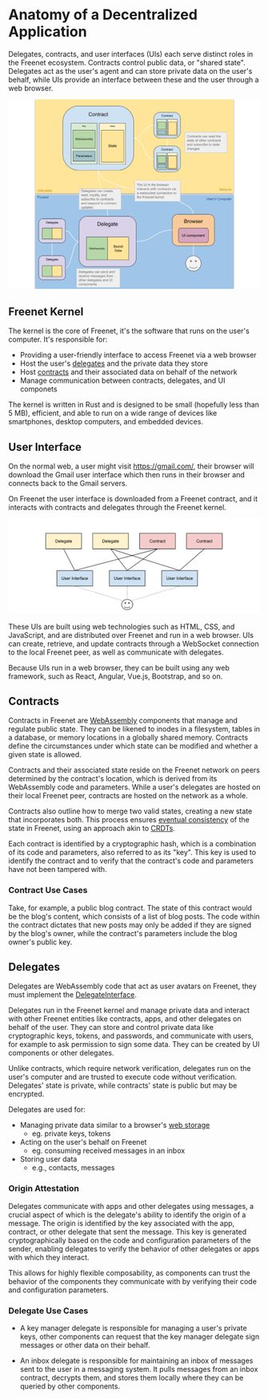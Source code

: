 # Anatomy of a Decentralized Application

Delegates, contracts, and user interfaces (UIs) each serve distinct roles in the
Freenet ecosystem. Contracts control public data, or "shared state". Delegates
act as the user's agent and can store private data on the user's behalf, while
UIs provide an interface between these and the user through a web browser.

![Architectural Primitives Diagram](components.svg)

## Freenet Kernel

The kernel is the core of Freenet, it's the software that runs on the user's
computer. It's responsible for:

* Providing a user-friendly interface to access Freenet via a web browser
* Host the user's [delegates](#delegates) and the private data they store
* Host [contracts](#contracts) and their associated data on behalf of the network
* Manage communication between contracts, delegates, and UI componets

The kernel is written in Rust and is designed to be small (hopefully less than 5
MB), efficient, and able to run on a wide range of devices like smartphones, desktop
computers, and embedded devices.

## User Interface

On the normal web, a user might visit https://gmail.com/, their browser
will download the Gmail user interface which then runs in their browser and connects
back to the Gmail servers. 

On Freenet the user interface is downloaded from a Freenet contract, and it
interacts with contracts and delegates through the Freenet kernel.

![Delegate, Contrat, and UI Diagram](ui_delegate_contract.svg)

These UIs are built using web technologies such as HTML, CSS, and JavaScript,
and are distributed over Freenet and run in a web browser. UIs can create,
retrieve, and update contracts through a WebSocket connection to the local
Freenet peer, as well as communicate with delegates. 

Because UIs run in a web browser, they can be built using any web framework,
such as React, Angular, Vue.js, Bootstrap, and so on. 


## Contracts

Contracts in Freenet are [WebAssembly](https://webassembly.org) components that
manage and regulate public state. They can be likened to inodes in a filesystem,
tables in a database, or memory locations in a globally shared memory. Contracts
define the circumstances under which state can be modified and whether a given
state is allowed.

Contracts and their associated state reside on the Freenet network on peers
determined by the contract's location, which is derived from its WebAssembly
code and parameters. While a user's delegates are hosted on their local Freenet
peer, contracts are hosted on the network as a whole.

Contracts also outline how to merge two valid states, creating a new state that
incorporates both. This process ensures [eventual
consistency](https://en.wikipedia.org/wiki/Eventual_consistency) of the state in
Freenet, using an approach akin to
[CRDTs](https://en.wikipedia.org/wiki/Conflict-free_replicated_data_type).

Each contract is identified by a cryptographic hash, which is a combination of
its code and parameters, also referred to as its "key". This key is used to
identify the contract and to verify that the contract's code and parameters have
not been tampered with.

### Contract Use Cases

Take, for example, a public blog contract. The state of this contract would be
the blog's content, which consists of a list of blog posts. The code within the
contract dictates that new posts may only be added if they are signed by the
blog's owner, while the contract's parameters include the blog owner's public
key.


## Delegates

Delegates are WebAssembly code that act as user avatars on Freenet, they
must implement the
[DelegateInterface](https://github.com/freenet/locutus/blob/2d6b3c379ae0d826ff8b8ef3f6f92ef93d1766f9/crates/locutus-stdlib/src/component_interface.rs#L121).

Delegates run in the Freenet kernel and manage private data and interact with
other Freenet entities like contracts, apps, and other delegates on behalf of
the user. They can store and control private data like cryptographic keys,
tokens, and passwords, and communicate with users, for example to ask permission
to sign some data. They can be created by UI components or other delegates.

Unlike contracts, which require network verification, delegates run on the
user's computer and are trusted to execute code without verification. Delegates'
state is private, while contracts' state is public but may be encrypted.

Delegates are used for:
- Managing private data similar to a browser's [web
  storage](https://en.wikipedia.org/wiki/Web_storage)
  - eg. private keys, tokens
- Acting on the user's behalf on Freenet
  - eg. consuming received messages in an inbox
- Storing user data
  - e.g., contacts, messages

### Origin Attestation

Delegates communicate with apps and other delegates using messages, a crucial
aspect of which is the delegate's ability to identify the origin of a message.
The origin is identified by the key associated with the app, contract, or other
delegate that sent the message. This key is generated cryptographically based on
the code and configuration parameters of the sender, enabling delegates to
verify the behavior of other delegates or apps with which they interact.

This allows for highly flexible composability, as components can trust the
behavior of the components they communicate with by verifying their code and
configuration parameters.

### Delegate Use Cases

* A key manager delegate is responsible for managing a user's private keys,
  other components can request that the key manager delegate sign messages
  or other data on their behalf.

* An inbox delegate is responsible for maintaining an inbox of messages sent to
  the user in a messaging system. It pulls messages from an inbox contract,
  decrypts them, and stores them locally where they can be queried by other
  components.
